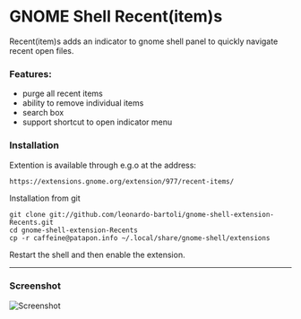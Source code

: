 # GNOME Shell Recent(item)s

Recent(item)s adds an indicator to gnome shell panel to quickly navigate recent open files.

### Features:

- purge all recent items
- ability to remove individual items
- search box
- support shortcut to open indicator menu

### Installation

Extention is available through e.g.o at the address:

```
https://extensions.gnome.org/extension/977/recent-items/
```

Installation from git

```
git clone git://github.com/leonardo-bartoli/gnome-shell-extension-Recents.git
cd gnome-shell-extension-Recents
cp -r caffeine@patapon.info ~/.local/share/gnome-shell/extensions
```

Restart the shell and then enable the extension.

---

### Screenshot

![Screenshot](https://raw.githubusercontent.com/leonardo-bartoli/gnome-shell-extension-Recents/master/data/screenshot.png)

